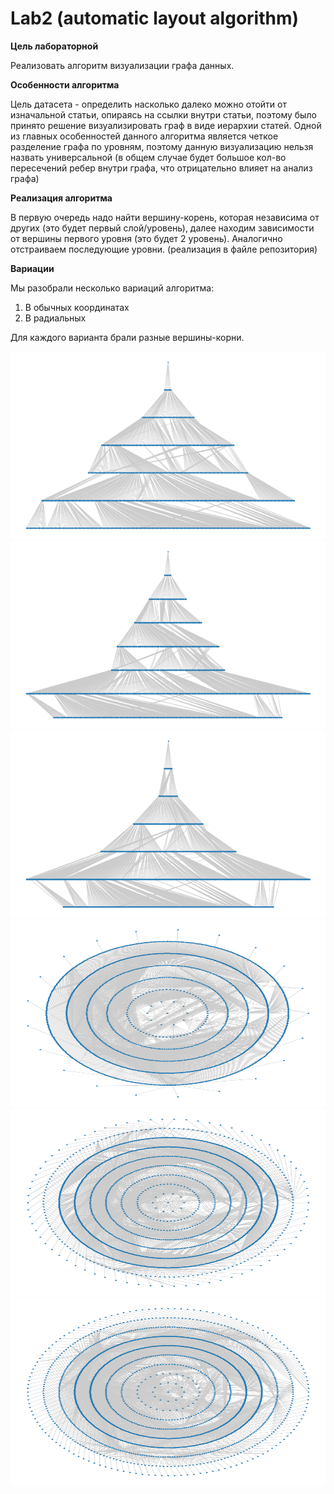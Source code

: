 # Lab2 (automatic layout algorithm)

**Цель лабораторной** 

Реализовать алгоритм визуализации графа данных.

**Особенности алгоритма**

Цель датасета - определить насколько далеко можно отойти от изначальной статьи, опираясь на ссылки внутри статьи, поэтому было принято решение визуализировать граф в виде иерархии статей. Одной из главных особенностей данного алгоритма является четкое разделение графа по уровням, поэтому данную визуализацию нельзя назвать универсальной (в общем случае будет большое кол-во пересечений ребер внутри графа, что отрицательно влияет на анализ графа)

**Реализация алгоритма**

В первую очередь надо найти вершину-корень, которая независима от других (это будет первый слой/уровень), далее находим зависимости от вершины первого уровня (это будет 2 уровень). Аналогично отстраиваем последующие уровни. (реализация в файле репозитория)

**Вариации**

Мы разобрали несколько вариаций алгоритма:
1. В обычных координатах
2. В радиальных

Для каждого варианта брали разные вершины-корни.

<img src="https://github.com/Shabrashin/Lab2/blob/master/1.Lermontov.png" width="800" height="300"/>

<img src="https://github.com/Shabrashin/Lab2/blob/master/1.GoogleTalk.png" width="800" height="300"/>

<img src="https://github.com/Shabrashin/Lab2/blob/master/1.Washington.png" width="800" height="300"/>

<img src="https://github.com/Shabrashin/Lab2/blob/master/2.Lermontov.png" width="800" height="300"/>

<img src="https://github.com/Shabrashin/Lab2/blob/master/3.GoogleTalk.png" width="800" height="300"/>

<img src="https://github.com/Shabrashin/Lab2/blob/master/2.Washington.png" width="800" height="300"/>
